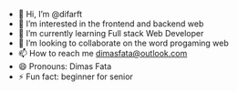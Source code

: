 - 👋 Hi, I’m @difarft
- 👀 I’m interested in the frontend and backend web
- 🌱 I’m currently learning Full stack Web Developer
- 💞️ I’m looking to collaborate on the word progaming web 
- 📫 How to reach me dimasfata@outlook.com 
- 😄 Pronouns: Dimas Fata
- ⚡ Fun fact: beginner for senior

<!---
difarft/difarft is a ✨ special ✨ repository because its `README.md` (this file) appears on your GitHub profile.
You can click the Preview link to take a look at your changes.
--->
